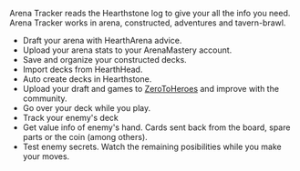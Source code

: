 Arena Tracker reads the Hearthstone log to give your all the info you need. Arena Tracker works in arena, constructed, adventures and tavern-brawl.
* Draft your arena with HearthArena advice.
* Upload your arena stats to your ArenaMastery account.
* Save and organize your constructed decks.
* Import decks from HearthHead.
* Auto create decks in Hearthstone.
* Upload your draft and games to [ZeroToHeroes](http://www.zerotoheroes.com/s/hearthstone) and improve with the community.
* Go over your deck while you play.
* Track your enemy's deck
* Get value info of enemy's hand. Cards sent back from the board, spare parts or the coin (among others).
* Test enemy secrets. Watch the remaining posibilities while you make your moves.
